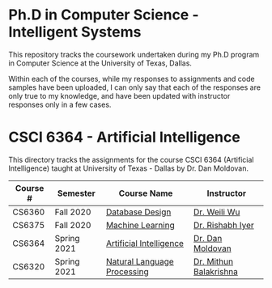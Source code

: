 # Ph.D in Computer Science - Intelligent Systems
This repository tracks the coursework undertaken during my Ph.D program in Computer Science at the University of Texas, Dallas.

Within each of the courses, while my responses to assignments and code samples have been uploaded, I can only say that each of the responses are only true to my knowledge, and have been updated with instructor responses only in a few cases.
# CSCI 6364 - Artificial Intelligence

This directory tracks the assignments for the course CSCI 6364 (Artificial Intelligence) taught at University of Texas - Dallas by Dr. Dan Moldovan.

| Course #| Semester | Course Name | Instructor |
|-------------|--------------|-----------------------------------|-------------|
| CS6360           | Fall 2020 | [Database Design](https://github.com/aashishyadavally/PhD_CS_Coursework/blob/main/CS6360)| [Dr. Weili Wu](https://personal.utdallas.edu/~weiliwu/)|
| CS6375           | Fall 2020 | [Machine Learning](https://github.com/aashishyadavally/PhD_CS_Coursework/blob/main/CS6375)| [Dr. Rishabh Iyer](https://cs.utdallas.edu/people/faculty/iyer-rishabh/)|
| CS6364           | Spring 2021 | [Artificial Intelligence](https://github.com/aashishyadavally/PhD_CS_Coursework/blob/main/CS6364)| [Dr. Dan Moldovan](http://www.hlt.utdallas.edu/~moldovan/)|
| CS6320           | Spring 2021 | [Natural Language Processing](https://github.com/aashishyadavally/PhD_CS_Coursework/blob/main/CS6320)| [Dr. Mithun Balakrishna](https://personal.utdallas.edu/~mithun.balakrishna/)|
